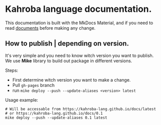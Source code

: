 # Kahroba language documentation.
This documentation is built with the MkDocs Material, and if you need to read [documents](https://squidfunk.github.io/mkdocs-material/) before making any change.

## How to publish | depending on version.
It's very simple and you need to know witch version you want to publish.
We use **Mike** library to build out package in different versions.

Steps:
* First determine witch version you want to make a change.
* Pull `gh-pages` branch
* run `mike deploy --push --update-aliases <version> latest`

Usage example:
```
# Will be accessable from https://kahroba-lang.github.io/docs/latest
# or https://kahroba-lang.github.io/docs/0.1
mike deploy --push --update-aliases 0.1 latest
```
